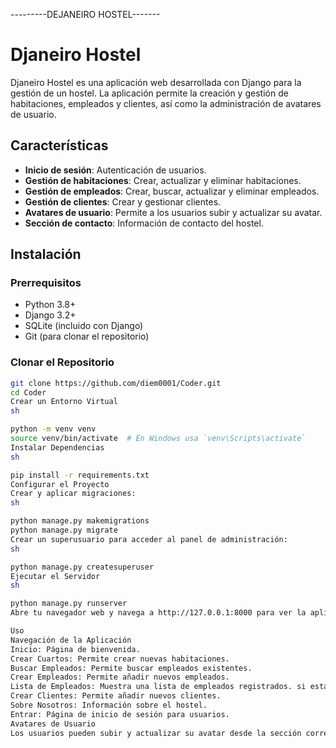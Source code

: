 ---------DEJANEIRO HOSTEL------- 

# Djaneiro Hostel

Djaneiro Hostel es una aplicación web desarrollada con Django para la gestión de un hostel. La aplicación permite la creación y gestión de habitaciones, empleados y clientes, así como la administración de avatares de usuario.

## Características

- **Inicio de sesión**: Autenticación de usuarios.
- **Gestión de habitaciones**: Crear, actualizar y eliminar habitaciones.
- **Gestión de empleados**: Crear, buscar, actualizar y eliminar empleados.
- **Gestión de clientes**: Crear y gestionar clientes.
- **Avatares de usuario**: Permite a los usuarios subir y actualizar su avatar.
- **Sección de contacto**: Información de contacto del hostel.

## Instalación

### Prerrequisitos

- Python 3.8+
- Django 3.2+
- SQLite (incluido con Django)
- Git (para clonar el repositorio)

### Clonar el Repositorio

```sh
git clone https://github.com/diem0001/Coder.git
cd Coder
Crear un Entorno Virtual
sh

python -m venv venv
source venv/bin/activate  # En Windows usa `venv\Scripts\activate`
Instalar Dependencias
sh

pip install -r requirements.txt
Configurar el Proyecto
Crear y aplicar migraciones:
sh

python manage.py makemigrations
python manage.py migrate
Crear un superusuario para acceder al panel de administración:
sh

python manage.py createsuperuser
Ejecutar el Servidor
sh

python manage.py runserver
Abre tu navegador web y navega a http://127.0.0.1:8000 para ver la aplicación en acción.

Uso
Navegación de la Aplicación
Inicio: Página de bienvenida.
Crear Cuartos: Permite crear nuevas habitaciones.
Buscar Empleados: Permite buscar empleados existentes.
Crear Empleados: Permite añadir nuevos empleados.
Lista de Empleados: Muestra una lista de empleados registrados. si estas logueado con un superuser podes editar los empleados. el superuser ya creado tiene estas credenciales: usuario: David (D mayuscula) contraseña: david1234
Crear Clientes: Permite añadir nuevos clientes.
Sobre Nosotros: Información sobre el hostel.
Entrar: Página de inicio de sesión para usuarios.
Avatares de Usuario
Los usuarios pueden subir y actualizar su avatar desde la sección correspondiente.